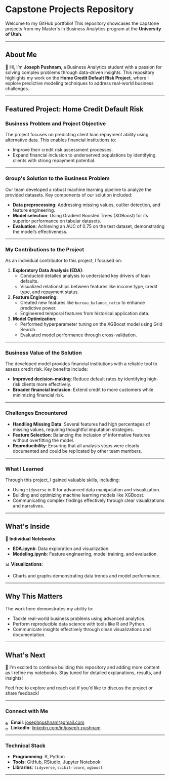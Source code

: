 # Capstone Projects Repository  
Welcome to my GitHub portfolio! This repository showcases the capstone projects from my Master's in Business Analytics program at the **University of Utah**.  

---

## About Me  
👋 Hi, I’m **Joseph Pushnam**, a Business Analytics student with a passion for solving complex problems through data-driven insights. This repository highlights my work on the **Home Credit Default Risk Project**, where I explore predictive modeling techniques to address real-world business challenges.  

---

## Featured Project: **Home Credit Default Risk**  

### **Business Problem and Project Objective**  
The project focuses on predicting client loan repayment ability using alternative data. This enables financial institutions to:
- Improve their credit risk assessment processes.
- Expand financial inclusion to underserved populations by identifying clients with strong repayment potential.

---

### **Group's Solution to the Business Problem**  
Our team developed a robust machine learning pipeline to analyze the provided datasets. Key components of our solution included:
- **Data preprocessing**: Addressing missing values, outlier detection, and feature engineering.
- **Model selection**: Using Gradient Boosted Trees (XGBoost) for its superior performance on tabular datasets.
- **Evaluation**: Achieving an AUC of 0.75 on the test dataset, demonstrating the model’s effectiveness.

---

### **My Contributions to the Project**  
As an individual contributor to this project, I focused on:
1. **Exploratory Data Analysis (EDA)**:
   - Conducted detailed analysis to understand key drivers of loan defaults.
   - Visualized relationships between features like income type, credit type, and repayment status.
2. **Feature Engineering**:
   - Created new features like `bureau_balance_ratio` to enhance predictive power.
   - Engineered temporal features from historical application data.
3. **Model Optimization**:
   - Performed hyperparameter tuning on the XGBoost model using Grid Search.
   - Evaluated model performance through cross-validation.

---

### **Business Value of the Solution**  
The developed model provides financial institutions with a reliable tool to assess credit risk. Key benefits include:
- **Improved decision-making**: Reduce default rates by identifying high-risk clients more effectively.
- **Broader financial inclusion**: Extend credit to more customers while minimizing financial risk.

---

### **Challenges Encountered**  
- **Handling Missing Data**: Several features had high percentages of missing values, requiring thoughtful imputation strategies.  
- **Feature Selection**: Balancing the inclusion of informative features without overfitting the model.  
- **Reproducibility**: Ensuring that all analysis steps were clearly documented and could be replicated by other team members.

---

### **What I Learned**  
Through this project, I gained valuable skills, including:
- Using `tidyverse` in R for advanced data manipulation and visualization.  
- Building and optimizing machine learning models like XGBoost.  
- Communicating complex findings effectively through clear visualizations and narratives.  

---

## What's Inside  
📂 **Individual Notebooks**:  
- **EDA.ipynb**: Data exploration and visualization.  
- **Modeling.ipynb**: Feature engineering, model training, and evaluation.  

📊 **Visualizations**:  
- Charts and graphs demonstrating data trends and model performance.  

---

## Why This Matters  
The work here demonstrates my ability to:
- Tackle real-world business problems using advanced analytics.  
- Perform reproducible data science with tools like R and Python.  
- Communicate insights effectively through clean visualizations and documentation.  

---

## What's Next  
🚀 I'm excited to continue building this repository and adding more content as I refine my notebooks. Stay tuned for detailed explanations, results, and insights!  

Feel free to explore and reach out if you'd like to discuss the project or share feedback!  

---

### Connect with Me  

<img src="https://github.com/user-attachments/assets/f93c176e-6343-4059-b163-708f9e07c329" alt="emoji" style="width: 1em; height: 1em; vertical-align: middle;"> **Email**: [josephpushnam@gmail.com](mailto:josephpushnam@gmail.com)  
<img src="https://github.com/user-attachments/assets/5faf05be-d861-4325-852d-608701e5e025" alt="emoji" style="width: 1em; height: 1em; vertical-align: middle;"> **LinkedIn**: [linkedin.com/in/joseph-pushnam](https://linkedin.com/in/joseph-pushnam)  



---

### Technical Stack  
- **Programming**: R, Python  
- **Tools**: GitHub, RStudio, Jupyter Notebook  
- **Libraries**: `tidyverse`, `scikit-learn`, `xgboost`  

---
